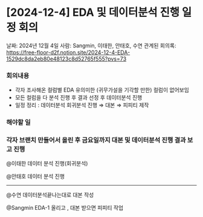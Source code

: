 # [2024-12-4] EDA 및 데이터분석 진행 일정 회의

날짜: 2024년 12월 4일
사람: Sangmin, 이태한, 안태호, 수연
관계된 회의록: https://free-floor-d2f.notion.site/2024-12-4-EDA-1529dc8da2eb80e48123c8d52765f555?pvs=73

### 회의내용

- 각자 조사해온 컬럼별 EDA 유의미한 (귀무가설을 기각할 만한) 컬럼이 없어보임
- 모든 컬럼을 다 분석 진행 후 결과 선정 후 데이터분석 진행
- 일정 정리 : 데이터분석 회귀분석 진행 ⇒ 대본 ⇒ 피피티 제작

### 해야할 일

### 각자 브랜치 만들어서 올린 후 금요일까지 대본 및 데이터분석 진행 결과 보고 진행

@이태한 데이터 분석 진행(회귀분석)

@안태호 데이터 분석 진행

---

@수연 데이터분석끝나는대로 대본 작성

@Sangmin EDA-1 올리고 , 대본 받으면 피피티 작업